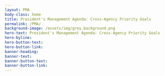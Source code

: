 ```yaml
---
layout: PMA
body-class: home
title: President's Management Agenda: Cross-Agency Priority Goals
permalink: /PMA/
background-image: /assets/img/grey.background.png
hero-text: President's Management Agenda: Cross-Agency Priority Goals
hero-byline:
hero-button-text: 
hero-button-link: 
banner-heading: 
banner-text: 
banner-button-text: 
banner-button-link: 
---
```

